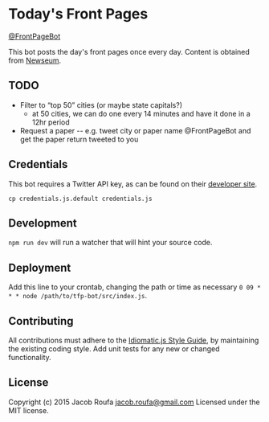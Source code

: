 # Today's Front Pages

[@FrontPageBot](https://twitter.com/FrontPageBot)

This bot posts the day's front pages once every day. Content is obtained from [Newseum](http://www.newseum.org/).


## TODO

+ Filter to “top 50” cities (or maybe state capitals?)
  + at 50 cities, we can do one every 14 minutes and have it done in a 12hr period
+ Request a paper -- e.g. tweet city or paper name @FrontPageBot and get the paper return tweeted to you

## Credentials

This bot requires a Twitter API key, as can be found on their [developer site](https://apps.twitter.com/app/new).

`cp credentials.js.default credentials.js`


## Development

`npm run dev` will run a watcher that will hint your source code.


## Deployment


Add this line to your crontab, changing the path or time as necessary `0 09 * * * node /path/to/tfp-bot/src/index.js`.


## Contributing
All contributions must adhere to the [Idiomatic.js Style Guide](https://github.com/rwaldron/idiomatic.js), by maintaining the existing coding style. Add unit tests for any new or changed functionality.


## License
Copyright (c) 2015 Jacob Roufa <jacob.roufa@gmail.com>
Licensed under the MIT license.
